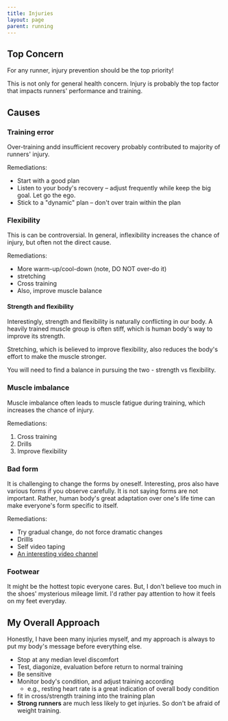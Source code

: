 ```yaml
---
title: Injuries
layout: page
parent: running
---
```



## Top Concern

For any runner, injury prevention should be the top priority!

This is not only for general health concern. Injury is probably the top factor that impacts runners' performance and training.

## Causes

### Training error  

Over-training andd insufficient recovery probably contributed to majority of runners' injury.

Remediations:

* Start with a good plan
* Listen to your body's recovery – adjust frequently while keep the big goal. Let go the ego.
* Stick to a "dynamic" plan – don't over train within the plan

### Flexibility

This is can be  controversial. In general, inflexibility increases the chance of injury, but often not the direct cause.

Remediations:

* More warm-up/cool-down (note, DO NOT over-do it)
* stretching
* Cross training  
* Also, improve muscle balance

#### Strength and flexibility

Interestingly, strength and flexibility is naturally conflicting in our body. A heavily trained muscle group is often stiff, which is human body's way to improve its strength.

Stretching, which is believed to improve flexibility, also reduces the body's effort to make the muscle stronger.

You will need to find a balance in pursuing the two - strength vs flexibility.

### Muscle imbalance

Muscle imbalance often leads to muscle fatigue during training, which increases the chance of injury.

Remediations:

1. Cross training
1. Drills
1. Improve flexibility

### Bad form

It is challenging to change the forms by oneself. Interesting, pros also have various forms if you observe carefully. It is not saying forms are not important. Rather, human body's great adaptation over one's life time can make everyone's form specific to itself.

Remediations:

* Try gradual change, do not force dramatic changes
* Drillls
* Self video taping
* [An interesting video channel](https://www.youtube.com/@JamesDunne)

### Footwear

It might be the hottest topic everyone cares. But, I don't believe too much in the shoes' mysterious mileage limit. I'd rather pay attention to how it feels on my feet everyday.

## My Overall Approach

Honestly, I have been many injuries myself, and my approach is always to put my body's message before everything else.

* Stop at any median level discomfort
* Test, diagonize, evaluation before return to normal training
* Be sensitive
* Monitor body's condition, and adjust training according
  * e.g., resting heart rate is a great indication of overall body condition
* fit in cross/strength training into the training plan
* **Strong runners** are much less likely to get injuries. So don't be afraid of weight training.
